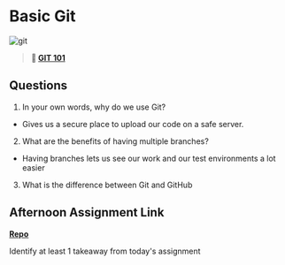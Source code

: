 # Basic Git

![git](https://git-scm.com/images/branching-illustration@2x.png)

> **📖 [GIT 101](https://codeworksacademy.com/fs-student-guide/resources/wk1/01-GIT)**

## Questions

1. In your own words, why do we use Git?

- Gives us a secure place to upload our code on a safe server. 

2. What are the benefits of having multiple branches?

- Having branches lets us see our work and our test environments a lot easier

3. What is the difference between Git and GitHub

## Afternoon Assignment Link

**[Repo](https://github.com/JacobNeitzell/<ASSIGNMENT_REPO>)**

Identify at least 1 takeaway from today's assignment
